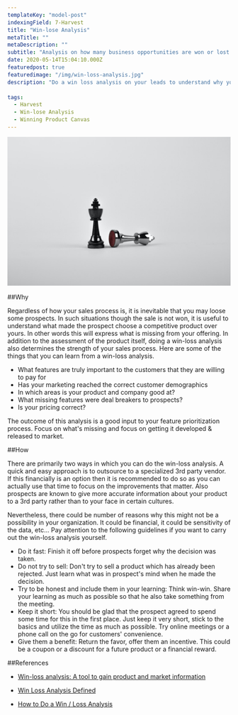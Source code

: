 ```yaml
---
templateKey: "model-post"
indexingField: 7-Harvest
title: "Win-lose Analysis"
metaTitle: ""
metaDescription: ""
subtitle: "Analysis on how many business opportunities are won or lost and most importantly, why?"
date: 2020-05-14T15:04:10.000Z
featuredpost: true
featuredimage: "/img/win-loss-analysis.jpg"
description: "Do a win loss analysis on your leads to understand why you lost and what are the strong points in your application. Analyze these results with different demographics in mind."

tags:
  - Harvest
  - Win-lose Analysis
  - Winning Product Canvas
---
```


![commercial-viability](/img/win-loss-analysis.jpg)

##Why

Regardless of how your sales process is, it is inevitable that you may loose some prospects. In such situations though the sale is not won, it is useful to understand what made the prospect choose a competitive product over yours. In other words this will express what is missing from your offering. In addition to the assessment of the product itself, doing a win-loss analysis also determines the strength of your sales process. Here are some of the things that you can learn from a win-loss analysis.
- What features are truly important to the customers that they are willing to pay for
- Has your marketing reached the correct customer demographics
- In which areas is your product and company good at?
- What missing features were deal breakers to prospects?
- Is your pricing correct?

The outcome of this analysis is a good input to your feature prioritization process. Focus on what's missing and focus on getting it developed & released to market.

##How

There are primarily two ways in which you can do the win-loss analysis. A quick and easy approach is to outsource to a specialized 3rd party vendor. If this financially is an option then it is recommended to do so as you can actually use that time to focus on the improvements that matter. Also prospects are known to give more accurate information about your product to a 3rd party rather than to your face in certain cultures.

Nevertheless, there could be number of reasons why this might not be a possibility in your organization. It could be financial, it could be sensitivity of the data, etc... Pay attention to the following guidelines if you want to carry out the win-loss analysis yourself.
- Do it fast: Finish it off before prospects forget why the decision was taken.
- Do not try to sell: Don't try to sell a product which has already been rejected. Just learn what was in prospect's mind when he made the decision.
- Try to be honest and include them in your learning: Think win-win. Share your learning as much as possible so that he also take something from the meeting.
- Keep it short: You should be glad that the prospect agreed to spend some time for this in the first place. Just keep it very short, stick to the basics and utilize the time as much as possible. Try online meetings or a phone call on the go for customers' convenience.
- Give them a benefit: Return the favor, offer them an incentive. This could be a coupon or a discount for a future product or a financial reward. 

##References

- [Win-loss analysis: A tool to gain product and market information](https://learn.marsdd.com/article/win-loss-analysis/)

- [Win Loss Analysis Defined](https://theanovagroup.com/win-loss-analysis-services/win-loss-analysis/win-loss-analysis-defined)

- [How to Do a Win / Loss Analysis](https://www.crayon.co/blog/how-to-do-win-loss-analysis-examples-resources)